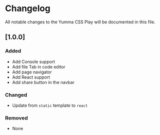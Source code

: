 # Changelog

All notable changes to the Yumma CSS Play will be documented in this file.

## [1.0.0]

### Added

- Add Console support
- Add file Tab in code editor
- Add page navigator
- Add React support
- Add share button in the navbar

### Changed

- Update from `static` template to `react`

### Removed

- None